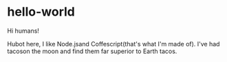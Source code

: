 # hello-world

Hi humans!

Hubot here, I like Node.jsand Coffescript(that's what I'm made of).
I've had tacoson the moon and find them far superior to Earth tacos.
